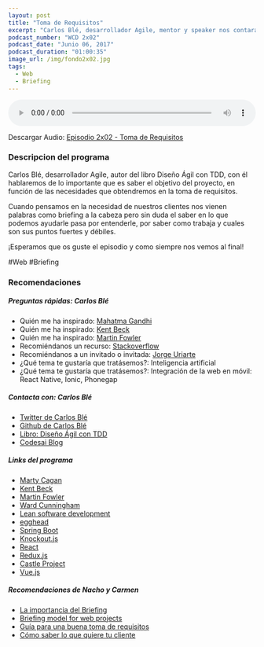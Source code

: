 ```yaml
---
layout: post
title: "Toma de Requisitos"
excerpt: "Carlos Blé, desarrollador Agile, mentor y speaker nos contará su experiencia sobre la importancia de la toma de requisitos."
podcast_number: "WCD 2x02"
podcast_date: "Junio 06, 2017"
podcast_duration: "01:00:35"
image_url: /img/fondo2x02.jpg
tags: 
  - Web
  - Briefing
---
```


<audio src="http://www.podtrac.com/pts/redirect.mp3/archive.org/download/WCD-2x02/WeCodeSign%202x02%20-%20Toma%20de%20Requisitos.mp3" preload="auto" controls style="width: 100%;">
  <p>Tu navegador no implementa el elemento audio</p>
</audio>

<p>Descargar Audio: <a href="http://www.podtrac.com/pts/redirect.mp3/archive.org/download/WCD-2x02/WeCodeSign%202x02%20-%20Toma%20de%20Requisitos.mp3" title="Botón derecho del ratón, luego guardar enlace como...">Episodio 2x02 - Toma de Requisitos</a></p>

<h3 class="post-title  post-heading">Descripcion del programa</h3>

Carlos Blé, desarrollador Agile, autor del libro Diseño Ágil con TDD, con él hablaremos de lo importante que es saber el objetivo del proyecto, en función de las necesidades que obtendremos en la toma de requisitos.

Cuando pensamos en la necesidad de nuestros clientes nos vienen palabras como briefing a la cabeza pero sin duda el saber en lo que podemos ayudarle pasa por entenderle, por saber como trabaja y cuales son sus puntos fuertes y débiles.

¡Esperamos que os guste el episodio y como siempre nos vemos al final!
 
<div class="rule"></div>

#Web #Briefing

<div class="rule"></div>

<h3 class="post-title  post-heading">Recomendaciones</h3>

##### Preguntas rápidas: Carlos Blé

<ul>
  <li class="recomendacion"><span>Quién me ha inspirado: </span><a href="https://es.wikipedia.org/wiki/Mahatma_Gandhi">Mahatma Gandhi</a></li>
  <li class="recomendacion"><span>Quién me ha inspirado: </span><a href="https://twitter.com/kentbeck">Kent Beck</a></li>
  <li class="recomendacion"><span>Quién me ha inspirado: </span><a href="https://twitter.com/martinfowler">Martin Fowler</a></li>
  <li class="recomendacion"><span>Recomiéndanos un recurso: </span><a href="https://stackoverflow.com">Stackoverflow</a></li>
  <li class="recomendacion"><span>Recomiéndanos a un invitado o invitada: </span><a href="https://twitter.com/jorgeuriarte">Jorge Uriarte</a></li>
  <li class="recomendacion"><span>¿Qué tema te gustaría que tratásemos?: </span>Inteligencia artificial</li>
  <li class="recomendacion"><span>¿Qué tema te gustaría que tratásemos?: </span>Integración de la web en móvil: React Native, Ionic, Phonegap</li>
</ul>

##### Contacta con: Carlos Blé

<ul>
  <li class="recomendacion"><a href="https://twitter.com/carlosble">Twitter de Carlos Blé</a></li>
  <li class="recomendacion"><a href="http://www.carlosble.com">Github de Carlos Blé</a></li>
  <li class="recomendacion"><a href="http://www.carlosble.com/libro-tdd/?lang=es">Libro: Diseño Ágil con TDD</a></li>
  <li class="recomendacion"><a href="https://www.codesai.com/publications/">Codesai Blog</a></li>
</ul>

##### Links del programa

<ul>
  <li class="recomendacion"><a href="https://twitter.com/cagan">Marty Cagan</a></li>
  <li class="recomendacion"><a href="https://twitter.com/kentbeck">Kent Beck</a></li>
  <li class="recomendacion"><a href="https://twitter.com/martinfowler">Martin Fowler</a></li>
  <li class="recomendacion"><a href="https://es.wikipedia.org/wiki/Ward_Cunningham">Ward Cunningham</a></li>
  <li class="recomendacion"><a href="https://es.wikipedia.org/wiki/Lean_software_development">Lean software development</a></li>
  <li class="recomendacion"><a href="https://egghead.io/">egghead</a></li>
  <li class="recomendacion"><a href="https://github.com/spring-projects/spring-boot">Spring Boot</a></li>
  <li class="recomendacion"><a href="http://knockoutjs.com/">Knockout.js</a></li>
  <li class="recomendacion"><a href="https://facebook.github.io/react/">React</a></li>
  <li class="recomendacion"><a href="http://redux.js.org/">Redux.js</a></li>
  <li class="recomendacion"><a href="http://www.castleproject.org/">Castle Project</a></li>
  <li class="recomendacion"><a href="https://vuejs.org/">Vue.js</a></li>
</ul>

##### Recomendaciones de Nacho y Carmen

<ul>
  <li class="recomendacion"><a href="https://www.aladetres.com/es/blog-esp/la-importancia-del-briefing.html">La importancia del Briefing</a></li>
  <li class="recomendacion"><a href="https://github.com/IgnaciodeNuevo/web-briefing-requirements">Briefing model for web projects</a></li>
  <li class="recomendacion"><a href="https://olgaconstanza.com/2013/10/15/guia-para-una-buena-toma-de-requisitos/">Guía para una buena toma de requisitos</a></li>
  <li class="recomendacion"><a href="http://itakora.com/como-saber-lo-que-quiere-tu-cliente/#comment-24520">Cómo saber lo que quiere tu cliente</a></li>
</ul>

